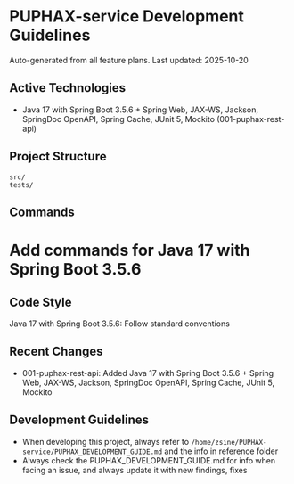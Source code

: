 # PUPHAX-service Development Guidelines

Auto-generated from all feature plans. Last updated: 2025-10-20

## Active Technologies
- Java 17 with Spring Boot 3.5.6 + Spring Web, JAX-WS, Jackson, SpringDoc OpenAPI, Spring Cache, JUnit 5, Mockito (001-puphax-rest-api)

## Project Structure
```
src/
tests/
```

## Commands
# Add commands for Java 17 with Spring Boot 3.5.6

## Code Style
Java 17 with Spring Boot 3.5.6: Follow standard conventions

## Recent Changes
- 001-puphax-rest-api: Added Java 17 with Spring Boot 3.5.6 + Spring Web, JAX-WS, Jackson, SpringDoc OpenAPI, Spring Cache, JUnit 5, Mockito

<!-- MANUAL ADDITIONS START -->
## Development Guidelines
- When developing this project, always refer to `/home/zsine/PUPHAX-service/PUPHAX_DEVELOPMENT_GUIDE.md` and the info in reference folder
- Always check the PUPHAX_DEVELOPMENT_GUIDE.md for info when facing an issue, and always update it with new findings, fixes
<!-- MANUAL ADDITIONS END -->